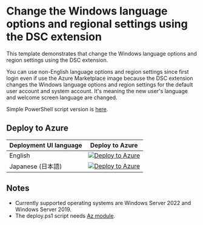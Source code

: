 # Change the Windows language options and regional settings using the DSC extension

This template demonstrates that change the Windows language options and region settings using the DSC extension.

You can use non-English language options and region settings since first login even if use the Azure Marketplace image because the DSC extension changes the Windows language options and region settings for the default user account and system account. It's meaning the new user's language and welcome screen language are changed.

Simple PowerShell script version is [here](https://github.com/tksh164/change-windows-language-regional-settings).

## Deploy to Azure

| Deployment UI language | Deploy to Azure |
| ---- | ---- |
| English | [![Deploy to Azure](https://aka.ms/deploytoazurebutton)](https://portal.azure.com/#view/Microsoft_Azure_CreateUIDef/CustomDeploymentBlade/uri/https%3A%2F%2Fraw.githubusercontent.com%2Ftksh164%2Fazure-demo-scripts-templates%2Fmaster%2Farm-templates%2Fwin-lang-region-config%2Ftemplate.json/uiFormDefinitionUri/https%3A%2F%2Fraw.githubusercontent.com%2Ftksh164%2Fazure-demo-scripts-templates%2Fmaster%2Farm-templates%2Fwin-lang-region-config%2Fuiform.json) |
| Japanese (日本語) | [![Deploy to Azure](https://aka.ms/deploytoazurebutton)](https://portal.azure.com/#view/Microsoft_Azure_CreateUIDef/CustomDeploymentBlade/uri/https%3A%2F%2Fraw.githubusercontent.com%2Ftksh164%2Fazure-demo-scripts-templates%2Fmaster%2Farm-templates%2Fwin-lang-region-config%2Ftemplate.json/uiFormDefinitionUri/https%3A%2F%2Fraw.githubusercontent.com%2Ftksh164%2Fazure-demo-scripts-templates%2Fmaster%2Farm-templates%2Fwin-lang-region-config%2Fuiform-jajp.json) |

## Notes

- Currently supported operating systems are Windows Server 2022 and Windows Server 2019.
- The deploy.ps1 script needs [Az module](https://www.powershellgallery.com/packages/Az/).
